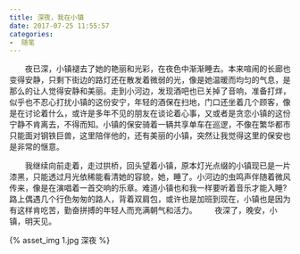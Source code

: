 ```yaml
---
title: 深夜，我在小镇
date: 2017-07-25 11:55:57
categories:
-  随笔
---
```

　　夜已深，小镇褪去了她的艳丽和光彩，在夜色中渐渐睡去。本来喧闹的长廊也变得安静，只剩下街边的路灯还在散发着微弱的光，像是她温暖而均匀的气息，是那么的让人觉得安静和美丽。走到小河边，发现酒吧也已关掉了音响，准备打烊，似乎也不忍心打扰小镇的这份安宁，年轻的酒保在扫地，门口还坐着几个顾客，像是在讨论着什么，或许是多年不见的朋友在谈论着心事，又或者是贪恋小镇的这份宁静不肯离去，不得而知。小镇的保安骑着一辆共享单车在巡逻，不像在繁华都市只能面对钢铁巨兽，这里陪伴他的，还有美丽的小镇，突然让我觉得这里的保安也是非常的惬意。
  <!-- more -->
　　我继续向前走着，走过拱桥，回头望着小镇，原本灯光点缀的小镇现已是一片漆黑，只能透过月光依稀能看清她的容貌，她，睡了。小河边的虫鸣声伴随着微风传来，像是在演唱着一首交响的乐章。难道小镇也和我一样要听着音乐才能入睡?路上偶遇几个行色匆匆的路人，背着双肩包，或许也是加班到现在，小镇也是因为有这样肯吃苦，勤奋拼搏的年轻人而充满朝气和活力。
　　夜深了，晚安，小镇，明天见。
  
  {% asset_img 1.jpg 深夜 %}
